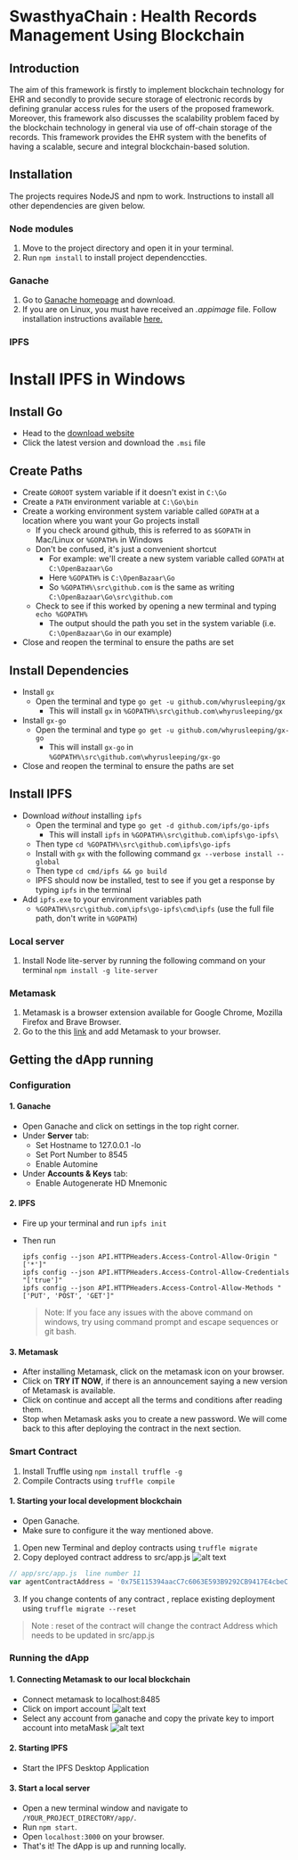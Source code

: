 # SwasthyaChain : Health Records Management Using Blockchain


## Introduction
The aim of this framework is firstly to implement blockchain technology for EHR and secondly to provide secure storage of electronic records by defining granular access rules for the users of the proposed framework. Moreover, this framework also discusses the scalability problem faced by the blockchain technology in general via use of off-chain storage of the records. This framework provides the EHR system with the benefits of having a scalable, secure and integral blockchain-based solution.
<!-- TABLE OF CONTENTS -->

## Installation

The projects requires NodeJS and npm to work. Instructions to install all other dependencies are given below.
### Node modules

1. Move to the project directory and open it in your terminal.
2. Run `npm install` to install project dependenccties.

### Ganache

1. Go to [Ganache homepage](https://truffleframework.com/ganache) and download. 
2. If you are on Linux, you must have received an _.appimage_ file. Follow installation instructions available [here.](https://itsfoss.com/use-appimage-linux/)

### IPFS

# Install IPFS in Windows

## Install Go

- Head to the [download website](https://golang.org/dl/)
- Click the latest version and download the `.msi` file

## Create Paths

- Create `GOROOT` system variable if it doesn't exist in `C:\Go`
- Create a `PATH` environment variable at `C:\Go\bin`
- Create a working environment system variable called `GOPATH` at a location where you want your Go projects install
	+ If you check around github, this is referred to as `$GOPATH` in Mac/Linux or `%GOPATH%` in Windows
	+ Don't be confused, it's just a convenient shortcut
		* For example: we'll create a new system variable called `GOPATH` at `C:\OpenBazaar\Go`
		* Here `%GOPATH%` is `C:\OpenBazaar\Go`
		* So `%GOPATH%\src\github.com` is the same as writing `C:\OpenBazaar\Go\src\github.com`
	+ Check to see if this worked by opening a new terminal and typing `echo %GOPATH%`
		* The output should the path you set in the system variable (i.e. `C:\OpenBazaar\Go` in our example)
- Close and reopen the terminal to ensure the paths are set 

## Install Dependencies

- Install `gx`
	+ Open the terminal and type `go get -u github.com/whyrusleeping/gx`
		* This will install `gx` in `%GOPATH%\src\github.com\whyrusleeping/gx`
- Install `gx-go`
	+ Open the terminal and type `go get -u github.com/whyrusleeping/gx-go`
		* This will install `gx-go` in `%GOPATH%\src\github.com\whyrusleeping/gx-go`
- Close and reopen the terminal to ensure the paths are set 

## Install IPFS

- Download _without_ installing `ipfs`
	+ Open the terminal and type `go get -d github.com/ipfs/go-ipfs`
		* This will install `ipfs` in `%GOPATH%\src\github.com\ipfs\go-ipfs\`
	+ Then type `cd %GOPATH%\src\github.com\ipfs\go-ipfs`
	+ Install with `gx` with the following command `gx --verbose install --global`
	+ Then type `cd cmd/ipfs && go build`
	+ IPFS should now be installed, test to see if you get a response by typing `ipfs` in the terminal
- Add `ipfs.exe` to your environment variables path
  + `%GOPATH%\src\github.com\ipfs\go-ipfs\cmd\ipfs` (use the full file path, don't write in `%GOPATH`)

### Local server

1. Install Node lite-server by running the following command on your terminal `npm install -g lite-server`

### Metamask

1. Metamask is a browser extension available for Google Chrome, Mozilla Firefox and Brave Browser.
2. Go to the this [link](http://metamask.io/) and add Metamask to your browser.

## Getting the dApp running

### Configuration

#### 1. Ganache
  - Open Ganache and click on settings in the top right corner.
  - Under **Server** tab:
    - Set Hostname to 127.0.0.1 -lo
    - Set Port Number to 8545
    - Enable Automine
  - Under **Accounts & Keys** tab:
    - Enable Autogenerate HD Mnemonic

#### 2. IPFS
  - Fire up your terminal and run `ipfs init`
  - Then run 
    ```
    ipfs config --json API.HTTPHeaders.Access-Control-Allow-Origin "['*']"
    ipfs config --json API.HTTPHeaders.Access-Control-Allow-Credentials "['true']"
    ipfs config --json API.HTTPHeaders.Access-Control-Allow-Methods "['PUT', 'POST', 'GET']"
    ```

    > Note: If you face any issues with the above command on windows, try using command prompt and escape sequences or git bash.
#### 3. Metamask
  - After installing Metamask, click on the metamask icon on your browser.
  - Click on __TRY IT NOW__, if there is an announcement saying a new version of Metamask is available.
  - Click on continue and accept all the terms and conditions after reading them.
  - Stop when Metamask asks you to create a new password. We will come back to this after deploying the contract in the next section.
  
### Smart Contract

1. Install Truffle using `npm install truffle -g`
2. Compile Contracts using `truffle compile`

#### 1. Starting your local development blockchain
  - Open Ganache.
  - Make sure to configure it the way mentioned above.
  
1. Open new Terminal and deploy contracts using `truffle migrate`
2. Copy deployed contract address to src/app.js 
![alt text](https://raw.githubusercontent.com/SuyashMore/SwasthyaChain/master/images/ganace-contracct.png)

```js
// app/src/app.js  line number 11
var agentContractAddress = '0x75E115394aacC7c6063E593B9292CB9417E4cbeC';
```

3. If you change contents of any contract , replace existing deployment using `truffle migrate --reset`
> Note :  reset of the contract will change the contract Address which needs to be updated in src/app.js

### Running the dApp

#### 1. Connecting Metamask to our local blockchain
  - Connect metamask to localhost:8485
  - Click on import account
  ![alt text](https://raw.githubusercontent.com/SuyashMore/SwasthyaChain/master/images/meta-1.png)
  - Select any account from ganache and copy the private key to import account into metaMask
  ![alt text](https://raw.githubusercontent.com/SuyashMore/SwasthyaChain/master/images/con-g1.png)

#### 2. Starting IPFS 
  - Start the IPFS Desktop Application
  
#### 3. Start a local server
  - Open a new terminal window and navigate to `/YOUR_PROJECT_DIRECTORY/app/`.
  - Run `npm start`.
  - Open `localhost:3000` on your browser.
  - That's it! The dApp is up and running locally.
